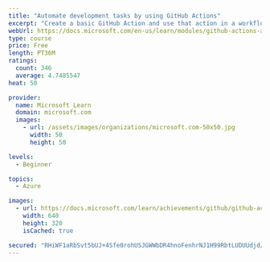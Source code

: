 ```yaml
---
title: "Automate development tasks by using GitHub Actions"
excerpt: "Create a basic GitHub Action and use that action in a workflow."
webUrl: https://docs.microsoft.com/en-us/learn/modules/github-actions-automate-tasks/
type: course
price: Free
length: PT36M
ratings:
  count: 346
  average: 4.7485547
heat: 50

provider:
  name: Microsoft Learn
  domain: microsoft.com
  images:
    - url: /assets/images/organizations/microsoft.com-50x50.jpg
      width: 50
      height: 50

levels:
  - Beginner

topics:
  - Azure

images:
  - url: https://docs.microsoft.com/learn/achievements/github/github-actions-automate-tasks-social.png
    width: 640
    height: 320
    isCached: true

secured: "RHiWF1aRbSvt5bUJ+4Sfe0rohUSJGWWbDR4hnoFenhrNJ1H99RbtLUDUUdjd/jY7o3dUqwjfLPHaZzS6bjm0IhtDEB8+Zm2TQhtyQXeWH+EQwvQeRW+yJR/W8NegMbhotRPb5D8YYAORIHId/PqSICPAdJniTNRZ+MQploXl2x2B5ePFBFU5W8JE3pL5nensLTr3lRMblQgBuc4FyXRj9Wu0l8+z0EMLdtGdN/d6zZeBpcmUOow4WdWzoZQMh1TTiDKtqWtvT1iYtCWHiI7SqE7yMRViafH/yuT8HQIqg18jOK5NJYvpowY6EWqMF5qnK+fYbhYbivzexvMNYiTrXqsRR2F/E4ECPS2gRvs3VoyAmpikm+2/UHFLM70ligXFK2Gfba7lfilYKmPKnlhXBAEfDI38AwM7n8Lk+3J0R98=;ujk+W1n1PW4Lz6LaB1aNLg=="
---
```


